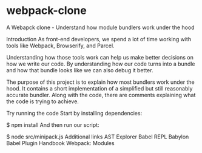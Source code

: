 # webpack-clone
A Webapck clone - Understand how module bundlers work under the hood


Introduction
As front-end developers, we spend a lot of time working with tools like Webpack, Browserify, and Parcel.

Understanding how those tools work can help us make better decisions on how we write our code. By understanding how our code turns into a bundle and how that bundle looks like we can also debug it better.

The purpose of this project is to explain how most bundlers work under the hood. It contains a short implementation of a simplified but still reasonably accurate bundler. Along with the code, there are comments explaining what the code is trying to achieve.



Try running the code
Start by installing dependencies:

$ npm install
And then run our script:

$ node src/minipack.js
Additional links
AST Explorer
Babel REPL
Babylon
Babel Plugin Handbook
Webpack: Modules
